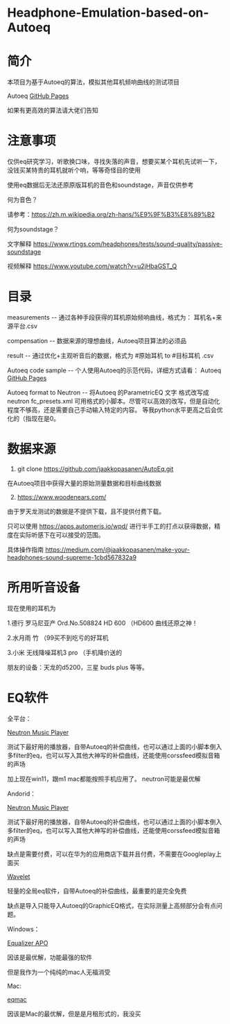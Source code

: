 # Headphone-Emulation-based-on-Autoeq

# 简介
本项目为基于Autoeq的算法，模拟其他耳机频响曲线的测试项目

Autoeq [GitHub Pages](https://github.com/jaakkopasanen/AutoEq)

如果有更高效的算法请大佬们告知

# 注意事项
仅供eq研究学习，听歌换口味，寻找失落的声音，想要买某个耳机先试听一下，没钱买某特贵的耳机就听个响，等等奇怪目的使用

使用eq数据后无法还原原版耳机的音色和soundstage，声音仅供参考

何为音色？ 

请参考：https://zh.m.wikipedia.org/zh-hans/%E9%9F%B3%E8%89%B2

何为soundstage？ 

文字解释 https://www.rtings.com/headphones/tests/sound-quality/passive-soundstage 

视频解释 https://www.youtube.com/watch?v=u2jHbaGST_Q

# 目录

measurements -- 通过各种手段获得的耳机原始频响曲线，格式为： 耳机名+来源平台.csv

compensation -- 数据来源的理想曲线，Autoeq项目算法的必须品

result -- 通过优化+主观听音后的数据，格式为 #原始耳机 to #目标耳机 .csv

Autoeq code sample -- 个人使用Autoeq的示范代码，详细方式请看： Autoeq [GitHub Pages](https://github.com/jaakkopasanen/AutoEq)

Autoeq format to Neutron -- 将Autoeq 的ParametricEQ 文字 格式改写成 neutron fc_presets.xml 可用格式的小脚本。尽管可以高效的改写，但是自动化程度不够高，还是需要自己手动输入特定的内容。 等我python水平更高之后会优化的（指现在是0。 

# 数据来源

1.  git clone https://github.com/jaakkopasanen/AutoEq.git

 在Autoeq项目中获得大量的原始测量数据和目标曲线数据

2.  https://www.woodenears.com/
 
 由于罗天龙测试的数据是不提供下载，且不提供付费下载。
 
 只可以使用 https://apps.automeris.io/wpd/ 进行半手工的打点以获得数据，精度在实际听感下在可以接受的范围。
 
 具体操作指南 https://medium.com/@jaakkopasanen/make-your-headphones-sound-supreme-1cbd567832a9


# 所用听音设备
现在使用的耳机为

1.德行 罗马尼亚产 Ord.No.508824 HD 600 （HD600 曲线还原之神！

2.水月雨 竹 （99买不到吃亏的好耳机

3.小米 无线降噪耳机3 pro （手机降价送的

朋友的设备：天龙的d5200，三星 buds plus 等等。

# EQ软件
全平台：

[Neutron Music Player](https://neutroncode.com/)

测试下最好用的播放器，自带Autoeq的补偿曲线，也可以通过上面的小脚本倒入多filter的eq，也可以写入其他大神写的补偿曲线，还能使用corssfeed模拟音箱的声场

加上现在win11，跟m1 mac都能按照手机应用了。 neutron可能是最优解

Andorid：

[Neutron Music Player](https://neutroncode.com/)

测试下最好用的播放器，自带Autoeq的补偿曲线，也可以通过上面的小脚本倒入多filter的eq，也可以写入其他大神写的补偿曲线，还能使用corssfeed模拟音箱的声场

缺点是需要付费，可以在华为的应用商店下载并且付费，不需要在Googleplay上面买

[Wavelet](https://pittvandewitt.github.io/Wavelet/)

轻量的全局eq软件，自带Autoeq的补偿曲线，最重要的是完全免费

缺点是导入只能导入Autoeq的GraphicEQ格式，在实际测量上高频部分会有点问题。

Windows：

[Equalizer APO ](https://equalizerapo.com/)

因该是最优解，功能最强的软件

但是我作为一个纯纯的mac人无福消受

Mac:

[eqmac](https://eqmac.app/)

因该是Mac的最优解，但是是月租形式的，我没买


